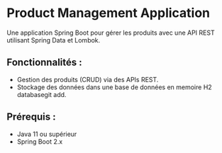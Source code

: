# Product Management Application

Une application Spring Boot pour gérer les produits avec une API REST utilisant Spring Data et Lombok.

## Fonctionnalités :
- Gestion des produits (CRUD) via des APIs REST.
- Stockage des données dans une base de données en memoire H2 databasegit add.

## Prérequis :
- Java 11 ou supérieur
- Spring Boot 2.x